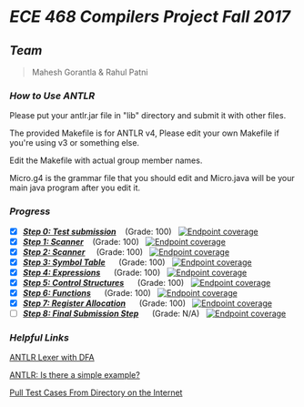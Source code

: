 # ***ECE 468 Compilers Project Fall 2017***

## ***Team***
> Mahesh Gorantla & Rahul Patni

### ***How to Use ANTLR***
Please put your antlr.jar file in "lib" directory
and submit it with other files.

The provided Makefile is for ANTLR v4,
Please edit your own Makefile if you're using v3 or something else.

Edit the Makefile with actual group member names.

Micro.g4 is the grammar file that you should edit and Micro.java will be your main java program after you edit it.

### ***Progress***
- [x] [***Step 0: Test submission***](https://github.com/ECE468/468project-just-in-time-droids/tree/step0-submission)&nbsp;&nbsp;&nbsp;&nbsp;(Grade: 100)&nbsp;&nbsp; [![Endpoint coverage](http://progressed.io/bar/100?title=done)](#progress)
- [x] [***Step 1: Scanner***](https://github.com/ECE468/468project-just-in-time-droids/tree/step1-submission)&nbsp;&nbsp;&nbsp;&nbsp;(Grade: 100)&nbsp;&nbsp; [![Endpoint coverage](http://progressed.io/bar/100?title=done)](#progress)
- [x] [***Step 2: Scanner***](https://github.com/ECE468/468project-just-in-time-droids/tree/step2-submission)&nbsp;&nbsp;&nbsp;&nbsp; (Grade: 100) &nbsp;&nbsp;[![Endpoint coverage](http://progressed.io/bar/100?title=done)](#progress)
- [x] [***Step 3: Symbol Table***](https://github.com/ECE468/468project-just-in-time-droids/tree/step3-submission) &nbsp;&nbsp;&nbsp;&nbsp; (Grade: 100) &nbsp;&nbsp;[![Endpoint coverage](http://progressed.io/bar/100?title=done)](#progress)
- [x] [***Step 4: Expressions***](https://github.com/ECE468/468project-just-in-time-droids/tree/step4-submission) &nbsp;&nbsp;&nbsp;&nbsp; (Grade: 100) &nbsp;&nbsp;[![Endpoint coverage](http://progressed.io/bar/100?title=done)](#progress)
- [x] [***Step 5: Control Structures***](https://github.com/ECE468/468project-just-in-time-droids/tree/step5-submission) &nbsp;&nbsp;&nbsp;&nbsp; (Grade: 100) &nbsp;&nbsp;[![Endpoint coverage](http://progressed.io/bar/100?title=done)](#progress)
- [x] [***Step 6: Functions***](https://github.com/ECE468/468project-just-in-time-droids/tree/step6-submission) &nbsp;&nbsp;&nbsp;&nbsp; (Grade: 100) &nbsp;&nbsp;[![Endpoint coverage](http://progressed.io/bar/100?title=done)](#progress)
- [x] [***Step 7: Register Allocation***](https://github.com/ECE468/468project-just-in-time-droids/tree/step7-submission) &nbsp;&nbsp;&nbsp;&nbsp; (Grade: 100) &nbsp;&nbsp;[![Endpoint coverage](http://progressed.io/bar/100?title=done)](#progress)
- [ ] [***Step 8: Final Submission Step***](https://github.com/ECE468/468project-just-in-time-droids/tree/step8-submission) &nbsp;&nbsp;&nbsp;&nbsp; (Grade: N/A) &nbsp;&nbsp;[![Endpoint coverage](http://progressed.io/bar/90?title=in_progress)](#progress)

### ***Helpful Links***
[ANTLR Lexer with DFA](http://web.mit.edu/dmaze/school/6.824/antlr-2.7.0/doc/lexer.html#dfacompare)

[ANTLR: Is there a simple example?](https://stackoverflow.com/questions/1931307/antlr-is-there-a-simple-example)

[Pull Test Cases From Directory on the Internet](https://stackoverflow.com/questions/273743/using-wget-to-recursively-fetch-a-directory-with-arbitrary-files-in-it)
